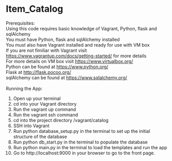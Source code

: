 # Item_Catalog

Prerequisites:<br>
Using this code requires basic knowledge of Vagrant, Python, flask and sqlAlchemy<br>
You must have Python, flask and sqlAlchemy installed <br>
You must also have Vagrant installed and ready for use with VM box <br>
If you are not fimiliar with Vagrant visit https://www.vagrantup.com/docs/getting-started/ for more details <br>
For more details on VM box visit https://www.virtualbox.org/<br>
Python can be found at https://www.python.org/<br>
Flask at http://flask.pocoo.org/<br>
sqlAlchemy can be found at https://www.sqlalchemy.org/<br>
<br>
Running the App:
1. Open up your terminal
2. cd into your Vagrant directory
3. Run the vagrant up command
4. Run the vagrant ssh command
5. cd into the project directory /vagrant/catalog
6. SSH into Vagrant
7. Run python database_setup.py in the terminal to set up the initial structure of the database
8. Run python db_start.py in the terminal to populate the database
9. Run python main.py in the terminal to load the templates and run the app
10. Go to http://localhost:9000 in your browser to go to the front page.
